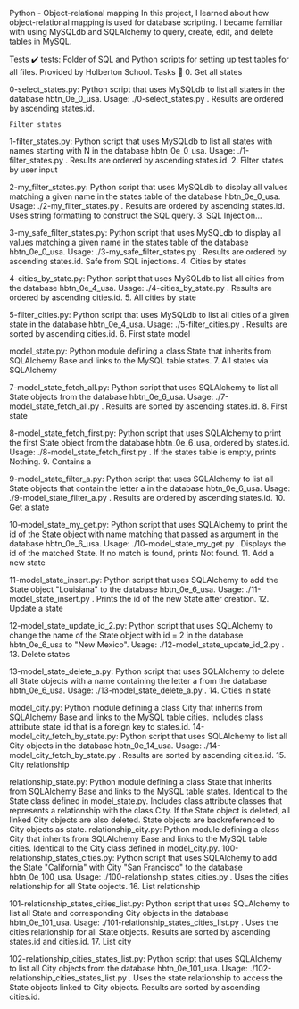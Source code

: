 

Python - Object-relational mapping In this project, I learned about how object-relational mapping is used for database scripting. I became familiar with using MySQLdb and SQLAlchemy to query, create, edit, and delete tables in MySQL.

Tests ✔️ tests: Folder of SQL and Python scripts for setting up test tables for all files. Provided by Holberton School. Tasks 📃 0. Get all states

0-select_states.py: Python script that uses MySQLdb to list all states in the database hbtn_0e_0_usa. Usage: ./0-select_states.py . Results are ordered by ascending states.id.

    Filter states

1-filter_states.py: Python script that uses MySQLdb to list all states with names starting with N in the database hbtn_0e_0_usa. Usage: ./1-filter_states.py . Results are ordered by ascending states.id. 2. Filter states by user input

2-my_filter_states.py: Python script that uses MySQLdb to display all values matching a given name in the states table of the database hbtn_0e_0_usa. Usage: ./2-my_filter_states.py . Results are ordered by ascending states.id. Uses string formatting to construct the SQL query. 3. SQL Injection...

3-my_safe_filter_states.py: Python script that uses MySQLdb to display all values matching a given name in the states table of the database hbtn_0e_0_usa. Usage: ./3-my_safe_filter_states.py . Results are ordered by ascending states.id. Safe from SQL injections. 4. Cities by states

4-cities_by_state.py: Python script that uses MySQLdb to list all cities from the database hbtn_0e_4_usa. Usage: ./4-cities_by_state.py . Results are ordered by ascending cities.id. 5. All cities by state

5-filter_cities.py: Python script that uses MySQLdb to list all cities of a given state in the database hbtn_0e_4_usa. Usage: ./5-filter_cities.py . Results are sorted by ascending cities.id. 6. First state model

model_state.py: Python module defining a class State that inherits from SQLAlchemy Base and links to the MySQL table states. 7. All states via SQLAlchemy

7-model_state_fetch_all.py: Python script that uses SQLAlchemy to list all State objects from the database hbtn_0e_6_usa. Usage: ./7-model_state_fetch_all.py . Results are sorted by ascending states.id. 8. First state

8-model_state_fetch_first.py: Python script that uses SQLAlchemy to print the first State object from the database hbtn_0e_6_usa, ordered by states.id. Usage: ./8-model_state_fetch_first.py . If the states table is empty, prints Nothing. 9. Contains a

9-model_state_filter_a.py: Python script that uses SQLAlchemy to list all State objects that contain the letter a in the database hbtn_0e_6_usa. Usage: ./9-model_state_filter_a.py . Results are ordered by ascending states.id. 10. Get a state

10-model_state_my_get.py: Python script that uses SQLAlchemy to print the id of the State object with name matching that passed as argument in the database hbtn_0e_6_usa. Usage: ./10-model_state_my_get.py . Displays the id of the matched State. If no match is found, prints Not found. 11. Add a new state

11-model_state_insert.py: Python script that uses SQLAlchemy to add the State object "Louisiana" to the database hbtn_0e_6_usa. Usage: ./11-model_state_insert.py . Prints the id of the new State after creation. 12. Update a state

12-model_state_update_id_2.py: Python script that uses SQLAlchemy to change the name of the State object with id = 2 in the database hbtn_0e_6_usa to "New Mexico". Usage: ./12-model_state_update_id_2.py . 13. Delete states

13-model_state_delete_a.py: Python script that uses SQLAlchemy to delete all State objects with a name containing the letter a from the database hbtn_0e_6_usa. Usage: ./13-model_state_delete_a.py . 14. Cities in state

model_city.py: Python module defining a class City that inherits from SQLAlchemy Base and links to the MySQL table cities. Includes class attribute state_id that is a foreign key to states.id. 14-model_city_fetch_by_state.py: Python script that uses SQLAlchemy to list all City objects in the database hbtn_0e_14_usa. Usage: ./14-model_city_fetch_by_state.py . Results are sorted by ascending cities.id. 15. City relationship

relationship_state.py: Python module defining a class State that inherits from SQLAlchemy Base and links to the MySQL table states. Identical to the State class defined in model_state.py. Includes class attribute classes that represents a relationship with the class City. If the State object is deleted, all linked City objects are also deleted. State objects are backreferenced to City objects as state. relationship_city.py: Python module defining a class City that inherits from SQLAlchemy Base and links to the MySQL table cities. Identical to the City class defined in model_city.py. 100-relationship_states_cities.py: Python script that uses SQLAlchemy to add the State "California" with City "San Francisco" to the database hbtn_0e_100_usa. Usage: ./100-relationship_states_cities.py . Uses the cities relationship for all State objects. 16. List relationship

101-relationship_states_cities_list.py: Python script that uses SQLAlchemy to list all State and corresponding City objects in the database hbtn_0e_101_usa. Usage: ./101-relationship_states_cities_list.py . Uses the cities relationship for all State objects. Results are sorted by ascending states.id and cities.id. 17. List city

102-relationship_cities_states_list.py: Python script that uses SQLAlchemy to list all City objects from the database hbtn_0e_101_usa. Usage: ./102-relationship_cities_states_list.py . Uses the state relationship to access the State objects linked to City objects. Results are sorted by ascending cities.id.


